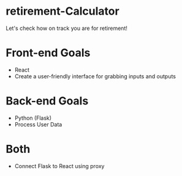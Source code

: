 # retirement-Calculator
 Let's check how on track you are for retirement!

 # Front-end Goals
 - React
 - Create a user-friendly interface for grabbing inputs and outputs

 # Back-end Goals
 - Python (Flask)
 - Process User Data

 # Both
 - Connect Flask to React using proxy

